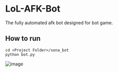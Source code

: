 # LoL-AFK-Bot
The fully automated afk bot designed for bot game.

## How to run
```
cd <Project Folder>/sona_bot
python bot.py
```
![image](https://github.com/cwLin1/LoL-AFK-Bot/assets/61427980/15f7dcea-31c5-4cb9-b8a2-ba27546eed2a)
